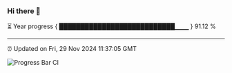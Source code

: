 ### Hi there 👋

⏳ Year progress { ███████████████████████████▁▁▁ } 91.12 %

---

⏰ Updated on Fri, 29 Nov 2024 11:37:05 GMT

![Progress Bar CI](https://github.com/IshwaranRudhara/GIT-ACTION/workflows/Progress%20Bar%20CI/badge.svg)
